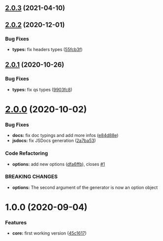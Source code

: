 ## [2.0.3](https://github.com/nfroidure/openapi-ts-sdk-builder/compare/v2.0.2...v2.0.3) (2021-04-10)



## [2.0.2](https://github.com/nfroidure/openapi-ts-sdk-builder/compare/v2.0.1...v2.0.2) (2020-12-01)


### Bug Fixes

* **types:** fix headers types ([55fcb3f](https://github.com/nfroidure/openapi-ts-sdk-builder/commit/55fcb3f825a7feb6a0acc4e1656268aef899f2aa))



## [2.0.1](https://github.com/nfroidure/openapi-ts-sdk-builder/compare/v2.0.0...v2.0.1) (2020-10-26)


### Bug Fixes

* **types:** fix qs types ([9903fc8](https://github.com/nfroidure/openapi-ts-sdk-builder/commit/9903fc84ec20811e11927707e1d36b1fdc43a952))



# [2.0.0](https://github.com/nfroidure/openapi-ts-sdk-builder/compare/v1.0.0...v2.0.0) (2020-10-02)


### Bug Fixes

* **docs:** fix doc typings and add more infos ([e84d88e](https://github.com/nfroidure/openapi-ts-sdk-builder/commit/e84d88ee873a6b52027934e3c6df7ae59422fc28))
* **jsdocs:** fix JSDocs generation ([2a7ba53](https://github.com/nfroidure/openapi-ts-sdk-builder/commit/2a7ba53b095d1baf636f715cc9046c1d058247c3))


### Code Refactoring

* **options:** add new options ([dfa6ffb](https://github.com/nfroidure/openapi-ts-sdk-builder/commit/dfa6ffbd33aac50cdbf7ac59634257641d715ba2)), closes [#1](https://github.com/nfroidure/openapi-ts-sdk-builder/issues/1)


### BREAKING CHANGES

* **options:** The second argument of the generator is now an option object



# 1.0.0 (2020-09-04)


### Features

* **core:** first working version ([45c1617](https://github.com/nfroidure/openapi-ts-sdk-builder/commit/45c1617d7c4402b05961fb78d56b8f6be4abffe3))



